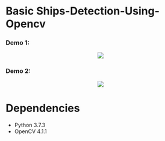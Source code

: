 # Basic Ships-Detection-Using-Opencv



### Demo 1: 
<p align="center">
  <img  src="https://i.imgflip.com/3e0v12.gif">
</p>

### Demo 2: 
<p align="center">
  <img  src="https://i.imgflip.com/3e0xuv.gif">
</p>

# Dependencies
* Python 3.7.3
* OpenCV 4.1.1

